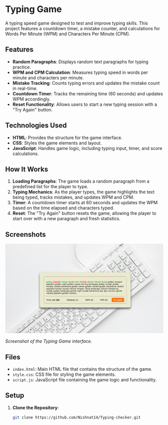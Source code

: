 # Typing Game

A typing speed game designed to test and improve typing skills. This project features a countdown timer, a mistake counter, and calculations for Words Per Minute (WPM) and Characters Per Minute (CPM).

## Features

- **Random Paragraphs**: Displays random text paragraphs for typing practice.
- **WPM and CPM Calculation**: Measures typing speed in words per minute and characters per minute.
- **Mistake Tracking**: Counts typing errors and updates the mistake count in real-time.
- **Countdown Timer**: Tracks the remaining time (60 seconds) and updates WPM accordingly.
- **Reset Functionality**: Allows users to start a new typing session with a "Try Again" button.

## Technologies Used

- **HTML**: Provides the structure for the game interface.
- **CSS**: Styles the game elements and layout.
- **JavaScript**: Handles game logic, including typing input, timer, and score calculations.

## How It Works

1. **Loading Paragraphs**: The game loads a random paragraph from a predefined list for the player to type.
2. **Typing Mechanics**: As the player types, the game highlights the text being typed, tracks mistakes, and updates WPM and CPM.
3. **Timer**: A countdown timer starts at 60 seconds and updates the WPM based on the time elapsed and characters typed.
4. **Reset**: The "Try Again" button resets the game, allowing the player to start over with a new paragraph and fresh statistics.

## Screenshots

![Typing Game Screenshot](/screenshot1.png)

*Screenshot of the Typing Game interface.*

## Files

- `index.html`: Main HTML file that contains the structure of the game.
- `style.css`: CSS file for styling the game elements.
- `script.js`: JavaScript file containing the game logic and functionality.

## Setup

1. **Clone the Repository**:
   ```bash
   git clone https://github.com/Nishnat14/Typing-checker.git
